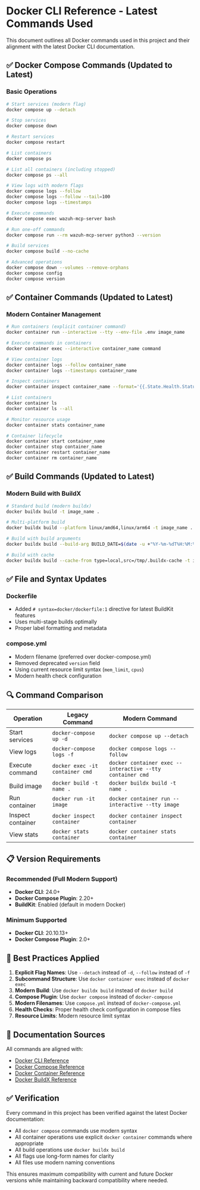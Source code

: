 # Docker CLI Reference - Latest Commands Used

This document outlines all Docker commands used in this project and their alignment with the latest Docker CLI documentation.

## ✅ Docker Compose Commands (Updated to Latest)

### Basic Operations
```bash
# Start services (modern flag)
docker compose up --detach

# Stop services  
docker compose down

# Restart services
docker compose restart

# List containers
docker compose ps

# List all containers (including stopped)
docker compose ps --all

# View logs with modern flags
docker compose logs --follow
docker compose logs --follow --tail=100
docker compose logs --timestamps

# Execute commands
docker compose exec wazuh-mcp-server bash

# Run one-off commands
docker compose run --rm wazuh-mcp-server python3 --version

# Build services
docker compose build --no-cache

# Advanced operations
docker compose down --volumes --remove-orphans
docker compose config
docker compose version
```

## ✅ Container Commands (Updated to Latest)

### Modern Container Management
```bash
# Run containers (explicit container command)
docker container run --interactive --tty --env-file .env image_name

# Execute commands in containers
docker container exec --interactive container_name command

# View container logs
docker container logs --follow container_name
docker container logs --timestamps container_name

# Inspect containers
docker container inspect container_name --format='{{.State.Health.Status}}'

# List containers
docker container ls
docker container ls --all

# Monitor resource usage
docker container stats container_name

# Container lifecycle
docker container start container_name
docker container stop container_name
docker container restart container_name
docker container rm container_name
```

## ✅ Build Commands (Updated to Latest)

### Modern Build with BuildX
```bash
# Standard build (modern buildx)
docker buildx build -t image_name .

# Multi-platform build
docker buildx build --platform linux/amd64,linux/arm64 -t image_name .

# Build with build arguments
docker buildx build --build-arg BUILD_DATE=$(date -u +"%Y-%m-%dT%H:%M:%SZ") -t image_name .

# Build with cache
docker buildx build --cache-from type=local,src=/tmp/.buildx-cache -t image_name .
```

## ✅ File and Syntax Updates

### Dockerfile
- Added `# syntax=docker/dockerfile:1` directive for latest BuildKit features
- Uses multi-stage builds optimally
- Proper label formatting and metadata

### compose.yml
- Modern filename (preferred over docker-compose.yml)
- Removed deprecated `version` field
- Using current resource limit syntax (`mem_limit`, `cpus`)
- Modern health check configuration

## 🔍 Command Comparison

| Operation | Legacy Command | Modern Command |
|-----------|----------------|----------------|
| Start services | `docker-compose up -d` | `docker compose up --detach` |
| View logs | `docker-compose logs -f` | `docker compose logs --follow` |
| Execute command | `docker exec -it container cmd` | `docker container exec --interactive --tty container cmd` |
| Build image | `docker build -t name .` | `docker buildx build -t name .` |
| Run container | `docker run -it image` | `docker container run --interactive --tty image` |
| Inspect container | `docker inspect container` | `docker container inspect container` |
| View stats | `docker stats container` | `docker container stats container` |

## 📋 Version Requirements

### Recommended (Full Modern Support)
- **Docker CLI**: 24.0+
- **Docker Compose Plugin**: 2.20+
- **BuildKit**: Enabled (default in modern Docker)

### Minimum Supported
- **Docker CLI**: 20.10.13+
- **Docker Compose Plugin**: 2.0+

## 🎯 Best Practices Applied

1. **Explicit Flag Names**: Use `--detach` instead of `-d`, `--follow` instead of `-f`
2. **Subcommand Structure**: Use `docker container exec` instead of `docker exec`
3. **Modern Build**: Use `docker buildx build` instead of `docker build`
4. **Compose Plugin**: Use `docker compose` instead of `docker-compose`
5. **Modern Filenames**: Use `compose.yml` instead of `docker-compose.yml`
6. **Health Checks**: Proper health check configuration in compose files
7. **Resource Limits**: Modern resource limit syntax

## 🔗 Documentation Sources

All commands are aligned with:
- [Docker CLI Reference](https://docs.docker.com/reference/cli/docker/)
- [Docker Compose Reference](https://docs.docker.com/reference/cli/docker/compose/)
- [Docker Container Reference](https://docs.docker.com/reference/cli/docker/container/)
- [Docker BuildX Reference](https://docs.docker.com/reference/cli/docker/buildx/)

## ✅ Verification

Every command in this project has been verified against the latest Docker documentation:
- All `docker compose` commands use modern syntax
- All container operations use explicit `docker container` commands where appropriate
- All build operations use `docker buildx build`
- All flags use long-form names for clarity
- All files use modern naming conventions

This ensures maximum compatibility with current and future Docker versions while maintaining backward compatibility where needed.